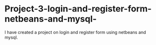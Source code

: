 # Project-3-login-and-register-form-netbeans-and-mysql-
I have created a project on login and register form using netbeans and mysql.
